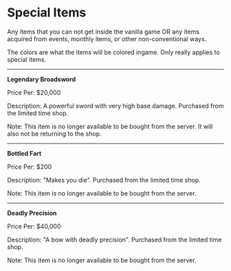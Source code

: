 # Special Items
Any items that you can not get inside the vanilla game OR any items acquired from events, monthly items, or other non-conventional ways.


The colors are what the items will be colored ingame. Only really applies to special items.


___
**Legendary Broadsword** 

Price Per: $20,000

Description: A powerful sword with very high base damage. Purchased from the limited time shop.

Note: This item is no longer available to be bought from the server. It will also not be returning to the shop.
___
**Bottled Fart** 

Price Per: $200

Description: "Makes you die". Purchased from the limited time shop.

Note: This item is no longer available to be bought from the server.
___
**Deadly Precision** 

Price Per: $40,000

Description: "A bow with deadly precision". Purchased from the limited time shop.

Note: This item is no longer available to be bought from the server.
